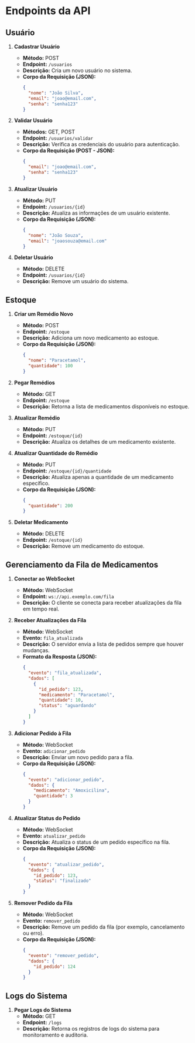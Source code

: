 # Endpoints da API

## Usuário

1. **Cadastrar Usuário**
   - **Método:** POST  
   - **Endpoint:** `/usuarios`  
   - **Descrição:** Cria um novo usuário no sistema.  
   - **Corpo da Requisição (JSON):**  
     ```json
     {
       "nome": "João Silva",
       "email": "joao@email.com",
       "senha": "senha123"
     }
     ```

2. **Validar Usuário**
   - **Métodos:** GET, POST  
   - **Endpoint:** `/usuarios/validar`  
   - **Descrição:** Verifica as credenciais do usuário para autenticação.  
   - **Corpo da Requisição (POST - JSON):**  
     ```json
     {
       "email": "joao@email.com",
       "senha": "senha123"
     }
     ```

3. **Atualizar Usuário**
   - **Método:** PUT  
   - **Endpoint:** `/usuarios/{id}`  
   - **Descrição:** Atualiza as informações de um usuário existente.  
   - **Corpo da Requisição (JSON):**  
     ```json
     {
       "nome": "João Souza",
       "email": "joaosouza@email.com"
     }
     ```

4. **Deletar Usuário**
   - **Método:** DELETE  
   - **Endpoint:** `/usuarios/{id}`  
   - **Descrição:** Remove um usuário do sistema.

## Estoque

1. **Criar um Remédio Novo**
   - **Método:** POST  
   - **Endpoint:** `/estoque`  
   - **Descrição:** Adiciona um novo medicamento ao estoque.  
   - **Corpo da Requisição (JSON):**  
     ```json
     {
       "nome": "Paracetamol",
       "quantidade": 100
     }
     ```

2. **Pegar Remédios**
   - **Método:** GET  
   - **Endpoint:** `/estoque`  
   - **Descrição:** Retorna a lista de medicamentos disponíveis no estoque.

3. **Atualizar Remédio**
   - **Método:** PUT  
   - **Endpoint:** `/estoque/{id}`  
   - **Descrição:** Atualiza os detalhes de um medicamento existente.

4. **Atualizar Quantidade do Remédio**
   - **Método:** PUT  
   - **Endpoint:** `/estoque/{id}/quantidade`  
   - **Descrição:** Atualiza apenas a quantidade de um medicamento específico.  
   - **Corpo da Requisição (JSON):**  
     ```json
     {
       "quantidade": 200
     }
     ```

5. **Deletar Medicamento**
   - **Método:** DELETE  
   - **Endpoint:** `/estoque/{id}`  
   - **Descrição:** Remove um medicamento do estoque.

## Gerenciamento da Fila de Medicamentos

1. **Conectar ao WebSocket**
   - **Método:** WebSocket  
   - **Endpoint:** `ws://api.exemplo.com/fila`  
   - **Descrição:** O cliente se conecta para receber atualizações da fila em tempo real.

2. **Receber Atualizações da Fila**
   - **Método:** WebSocket  
   - **Evento:** `fila_atualizada`  
   - **Descrição:** O servidor envia a lista de pedidos sempre que houver mudanças.  
   - **Formato da Resposta (JSON):**  
     ```json
     {
       "evento": "fila_atualizada",
       "dados": [
         {
           "id_pedido": 123,
           "medicamento": "Paracetamol",
           "quantidade": 10,
           "status": "aguardando"
         }
       ]
     }
     ```

3. **Adicionar Pedido à Fila**
   - **Método:** WebSocket  
   - **Evento:** `adicionar_pedido`  
   - **Descrição:** Enviar um novo pedido para a fila.  
   - **Corpo da Requisição (JSON):**  
     ```json
     {
       "evento": "adicionar_pedido",
       "dados": {
         "medicamento": "Amoxicilina",
         "quantidade": 3
       }
     }
     ```

4. **Atualizar Status do Pedido**
   - **Método:** WebSocket  
   - **Evento:** `atualizar_pedido`  
   - **Descrição:** Atualiza o status de um pedido específico na fila.  
   - **Corpo da Requisição (JSON):**  
     ```json
     {
       "evento": "atualizar_pedido",
       "dados": {
         "id_pedido": 123,
         "status": "finalizado"
       }
     }
     ```

5. **Remover Pedido da Fila**
   - **Método:** WebSocket  
   - **Evento:** `remover_pedido`  
   - **Descrição:** Remove um pedido da fila (por exemplo, cancelamento ou erro).  
   - **Corpo da Requisição (JSON):**  
     ```json
     {
       "evento": "remover_pedido",
       "dados": {
         "id_pedido": 124
       }
     }
     ```


## Logs do Sistema

1. **Pegar Logs do Sistema**
   - **Método:** GET  
   - **Endpoint:** `/logs`  
   - **Descrição:** Retorna os registros de logs do sistema para monitoramento e auditoria.